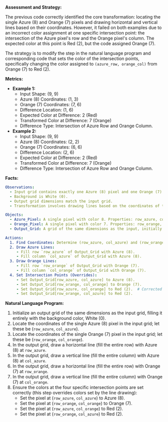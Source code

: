 **Assessment and Strategy:**

The previous code correctly identified the core transformation: locating the single Azure (8) and Orange (7) pixels and drawing horizontal and vertical lines based on their coordinates. However, it failed on both examples due to an incorrect color assignment at one specific intersection point: the intersection of the Azure pixel's row and the Orange pixel's column. The expected color at this point is Red (2), but the code assigned Orange (7).

The strategy is to modify the step in the natural language program and corresponding code that sets the color of the intersection points, specifically changing the color assigned to `(azure_row, orange_col)` from Orange (7) to Red (2).

**Metrics:**

*   **Example 1:**
    *   Input Shape: (9, 9)
    *   Azure (8) Coordinates: (1, 3)
    *   Orange (7) Coordinates: (7, 6)
    *   Difference Location: (1, 6)
    *   Expected Color at Difference: 2 (Red)
    *   Transformed Color at Difference: 7 (Orange)
    *   Difference Type: Intersection of Azure Row and Orange Column.
*   **Example 2:**
    *   Input Shape: (9, 9)
    *   Azure (8) Coordinates: (2, 2)
    *   Orange (7) Coordinates: (6, 6)
    *   Difference Location: (2, 6)
    *   Expected Color at Difference: 2 (Red)
    *   Transformed Color at Difference: 7 (Orange)
    *   Difference Type: Intersection of Azure Row and Orange Column.

**Facts:**


```yaml
Observations:
  - Input grid contains exactly one Azure (8) pixel and one Orange (7) pixel.
  - Background is White (0).
  - Output grid dimensions match the input grid.
  - Transformation involves drawing lines based on the coordinates of the Azure and Orange pixels.

Objects:
  - Azure_Pixel: A single pixel with color 8. Properties: row_azure, col_azure.
  - Orange_Pixel: A single pixel with color 7. Properties: row_orange, col_orange.
  - Output_Grid: A grid of the same dimensions as the input, initially all White (0).

Actions:
  1. Find Coordinates: Determine (row_azure, col_azure) and (row_orange, col_orange).
  2. Draw Azure Lines:
     - Fill row `row_azure` of Output_Grid with Azure (8).
     - Fill column `col_azure` of Output_Grid with Azure (8).
  3. Draw Orange Lines:
     - Fill row `row_orange` of Output_Grid with Orange (7).
     - Fill column `col_orange` of Output_Grid with Orange (7).
  4. Set Intersection Points (Overrides):
     - Set Output_Grid[row_azure, col_azure] to Azure (8).
     - Set Output_Grid[row_orange, col_orange] to Orange (7).
     - Set Output_Grid[row_azure, col_orange] to Red (2).  # Corrected from previous attempt
     - Set Output_Grid[row_orange, col_azure] to Red (2).
```


**Natural Language Program:**

1.  Initialize an output grid of the same dimensions as the input grid, filling it entirely with the background color, White (0).
2.  Locate the coordinates of the single Azure (8) pixel in the input grid; let these be (`row_azure`, `col_azure`).
3.  Locate the coordinates of the single Orange (7) pixel in the input grid; let these be (`row_orange`, `col_orange`).
4.  In the output grid, draw a horizontal line (fill the entire row) with Azure (8) at `row_azure`.
5.  In the output grid, draw a vertical line (fill the entire column) with Azure (8) at `col_azure`.
6.  In the output grid, draw a horizontal line (fill the entire row) with Orange (7) at `row_orange`.
7.  In the output grid, draw a vertical line (fill the entire column) with Orange (7) at `col_orange`.
8.  Ensure the colors at the four specific intersection points are set correctly (this step overrides colors set by the line drawing):
    *   Set the pixel at (`row_azure`, `col_azure`) to Azure (8).
    *   Set the pixel at (`row_orange`, `col_orange`) to Orange (7).
    *   Set the pixel at (`row_azure`, `col_orange`) to Red (2).
    *   Set the pixel at (`row_orange`, `col_azure`) to Red (2).